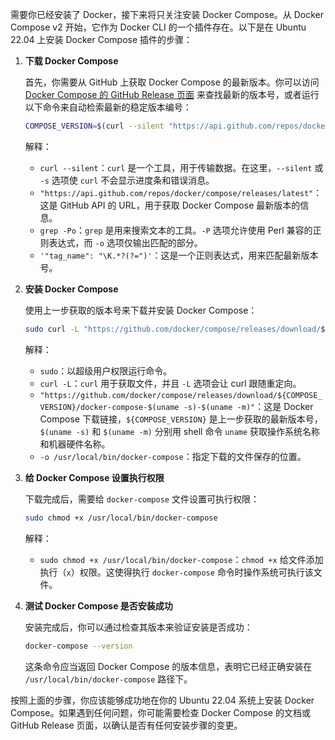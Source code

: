 需要你已经安装了 Docker，接下来将只关注安装 Docker Compose。从 Docker Compose v2 开始，它作为 Docker CLI 的一个插件存在。以下是在 Ubuntu 22.04 上安装 Docker Compose 插件的步骤：

1. **下载 Docker Compose**

    首先，你需要从 GitHub 上获取 Docker Compose 的最新版本。你可以访问 [Docker Compose 的 GitHub Release 页面](https://github.com/docker/compose/releases) 来查找最新的版本号，或者运行以下命令来自动检索最新的稳定版本编号：

    ```sh
    COMPOSE_VERSION=$(curl --silent "https://api.github.com/repos/docker/compose/releases/latest" | grep -Po '"tag_name": "\K.*?(?=")')
    ```

    解释：
    - `curl --silent`：`curl` 是一个工具，用于传输数据。在这里，`--silent` 或 `-s` 选项使 `curl` 不会显示进度条和错误消息。
    - `"https://api.github.com/repos/docker/compose/releases/latest"`：这是 GitHub API 的 URL，用于获取 Docker Compose 最新版本的信息。
    - `grep -Po`：`grep` 是用来搜索文本的工具。`-P` 选项允许使用 Perl 兼容的正则表达式，而 `-o` 选项仅输出匹配的部分。
    - `'"tag_name": "\K.*?(?=")'`：这是一个正则表达式，用来匹配最新版本号。

2. **安装 Docker Compose**

    使用上一步获取的版本号来下载并安装 Docker Compose：

    ```sh
    sudo curl -L "https://github.com/docker/compose/releases/download/${COMPOSE_VERSION}/docker-compose-$(uname -s)-$(uname -m)" -o /usr/local/bin/docker-compose
    ```

    解释：
    - `sudo`：以超级用户权限运行命令。
    - `curl -L`：`curl` 用于获取文件，并且 `-L` 选项会让 curl 跟随重定向。
    - `"https://github.com/docker/compose/releases/download/${COMPOSE_VERSION}/docker-compose-$(uname -s)-$(uname -m)"`：这是 Docker Compose 下载链接，`${COMPOSE_VERSION}` 是上一步获取的最新版本号，`$(uname -s)` 和 `$(uname -m)` 分别用 shell 命令 `uname` 获取操作系统名称和机器硬件名称。
    - `-o /usr/local/bin/docker-compose`：指定下载的文件保存的位置。

3. **给 Docker Compose 设置执行权限**

    下载完成后，需要给 `docker-compose` 文件设置可执行权限：

    ```sh
    sudo chmod +x /usr/local/bin/docker-compose
    ```

    解释：
    - `sudo chmod +x /usr/local/bin/docker-compose`：`chmod +x` 给文件添加执行（`x`）权限。这使得执行 `docker-compose` 命令时操作系统可执行该文件。

4. **测试 Docker Compose 是否安装成功**

    安装完成后，你可以通过检查其版本来验证安装是否成功：

    ```sh
    docker-compose --version
    ```

    这条命令应当返回 Docker Compose 的版本信息，表明它已经正确安装在 `/usr/local/bin/docker-compose` 路径下。

按照上面的步骤，你应该能够成功地在你的 Ubuntu 22.04 系统上安装 Docker Compose。如果遇到任何问题，你可能需要检查 Docker Compose 的文档或 GitHub Release 页面，以确认是否有任何安装步骤的变更。
